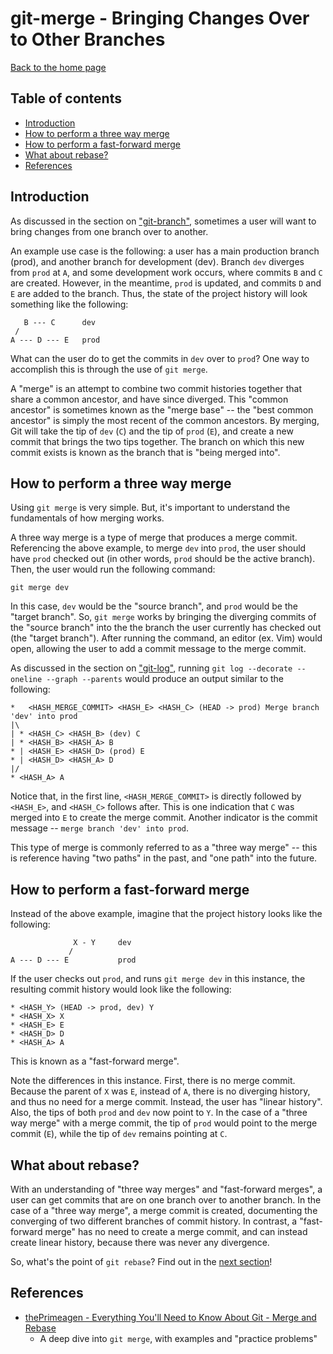 # git-merge - Bringing Changes Over to Other Branches

[Back to the home page](../README.md)

## Table of contents

- [Introduction](#introduction)
- [How to perform a three way merge](#How-to-perform-a-three-way-merge)
- [How to perform a fast-forward merge](#How-to-perform-a-fast-forward-merge)
- [What about rebase?](#What-about-rebase)
- [References](#References)

## Introduction

As discussed in the section on ["git-branch"](git-branch.md), sometimes a user will want to bring changes from one branch over to another.

An example use case is the following: a user has a main production branch (prod), and another branch for development (dev). Branch `dev` diverges from `prod` at `A`, and some development work occurs, where commits `B` and `C` are created. However, in the meantime, `prod` is updated, and commits `D` and `E` are added to the branch. Thus, the state of the project history will look something like the following:

```
   B --- C      dev
 /
A --- D --- E   prod
```

What can the user do to get the commits in `dev` over to `prod`? One way to accomplish this is through the use of `git merge`.

A "merge" is an attempt to combine two commit histories together that share a common ancestor, and have since diverged. This "common ancestor" is sometimes known as the "merge base" -- the "best common ancestor" is simply the most recent of the common ancestors. By merging, Git will take the tip of `dev` (`C`) and the tip of `prod` (`E`), and create a new commit that brings the two tips together. The branch on which this new commit exists is known as the branch that is "being merged into".

## How to perform a three way merge

Using `git merge` is very simple. But, it's important to understand the fundamentals of how merging works.

A three way merge is a type of merge that produces a merge commit. Referencing the above example, to merge `dev` into `prod`, the user should have `prod` checked out (in other words, `prod` should be the active branch). Then, the user would run the following command:

```
git merge dev
```

In this case, `dev` would be the "source branch", and `prod` would be the "target branch". So, `git merge` works by bringing the diverging commits of the "source branch" into the the branch the user currently has checked out (the "target branch"). After running the command, an editor (ex. Vim) would open, allowing the user to add a commit message to the merge commit.

As discussed in the section on ["git-log"](git-log.md#git-log-parents), running `git log --decorate --oneline --graph --parents` would produce an output similar to the following:

```
*   <HASH_MERGE_COMMIT> <HASH_E> <HASH_C> (HEAD -> prod) Merge branch 'dev' into prod
|\
| * <HASH_C> <HASH_B> (dev) C
| * <HASH_B> <HASH_A> B
* | <HASH_E> <HASH_D> (prod) E
* | <HASH_D> <HASH_A> D
|/
* <HASH_A> A
```

Notice that, in the first line, `<HASH_MERGE_COMMIT>` is directly followed by `<HASH_E>`, and `<HASH_C>` follows after. This is one indication that `C` was merged into `E` to create the merge commit. Another indicator is the commit message -- `merge branch 'dev' into prod`.

This type of merge is commonly referred to as a "three way merge" -- this is reference having "two paths" in the past, and "one path" into the future.

## How to perform a fast-forward merge

Instead of the above example, imagine that the project history looks like the following:

```
              X - Y     dev
             /
A --- D --- E           prod
```

If the user checks out `prod`, and runs `git merge dev` in this instance, the resulting commit history would look like the following:

```
* <HASH_Y> (HEAD -> prod, dev) Y
* <HASH_X> X
* <HASH_E> E
* <HASH_D> D
* <HASH_A> A
```

This is known as a "fast-forward merge".

Note the differences in this instance. First, there is no merge commit. Because the parent of `X` was `E`, instead of `A`, there is no diverging history, and thus no need for a merge commit. Instead, the user has "linear history". Also, the tips of both `prod` and `dev` now point to `Y`. In the case of a "three way merge" with a merge commit, the tip of `prod` would point to the merge commit (`E`), while the tip of `dev` remains pointing at `C`.

## What about rebase?

With an understanding of "three way merges" and "fast-forward merges", a user can get commits that are on one branch over to another branch. In the case of a "three way merge", a merge commit is created, documenting the converging of two different branches of commit history. In contrast, a "fast-forward merge" has no need to create a merge commit, and can instead create linear history, because there was never any divergence.

So, what's the point of `git rebase`? Find out in the [next section](git-rebase.md)!

## References

- [thePrimeagen - Everything You'll Need to Know About Git - Merge and Rebase](https://theprimeagen.github.io/fem-git/lessons/branches-merges-and-more/merge-and-rebase)
    - A deep dive into `git merge`, with examples and "practice problems"
